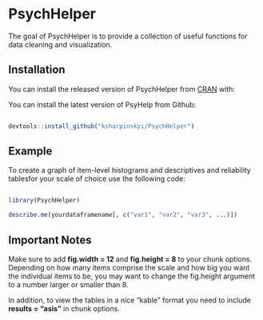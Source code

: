 
<!-- README.md is generated from README.Rmd. Please edit that file -->

# PsychHelper

The goal of PsychHelper is to provide a collection of useful functions
for data cleaning and visualization.

## Installation

You can install the released version of PsychHelper from
[CRAN](https://CRAN.R-project.org) with:

You can install the latest version of PsyHelp from Github:

``` r

devtools::install_github("ksharpinskyi/PsychHelper")
```

## Example

To create a graph of item-level histograms and descriptives and
reliability tablesfor your scale of choice use the following code:

``` r

library(PsychHelper)

describe.me(yourdataframename[, c("var1", "var2", "var3", ...)])
```

## Important Notes

Make sure to add <b>fig.width = 12</b> and <b>fig.height = 8</b> to your
chunk options. Depending on how many items comprise the scale and how
big you want the individual items to be, you may want to change the
fig.height argument to a number larger or smaller than 8.

In addition, to view the tables in a nice “kable” format you need to
include <b>results = “asis”</b> in chunk options.
